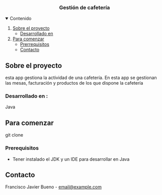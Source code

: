 






  <h3 align="center">Gestión de cafetería</h3>




<!-- TABLE OF CONTENTS -->
<details open="open">
  <summary>Contenido</summary>
  <ol>
    <li>
      <a href="#about-the-project">Sobre el proyecto</a>
      <ul>
        <li><a href="#built-with">Desarrollado en</a></li>
      </ul>
    </li>
    <li>
      <a href="#getting-started">Para comenzar</a>
      <ul>
        <li><a href="#prerequisites">Prerrequisitos</a></li>
        <li><a href="#contact">Contacto</a></li>
   </ul>
  </ol>
</details>




## Sobre el proyecto

esta app gestiona la actividad de una cafetería.
 En esta app se gestionan las mesas, facturación y productos de los que dispone la cafetería 

### Desarrollado en :

Java



<!-- GETTING STARTED -->
## Para comenzar

 git clone
### Prerequisitos

* Tener instalado el JDK y un IDE para desarrollar en Java









<!-- CONTACT -->
## Contacto

Francisco Javier Bueno -  email@example.com






